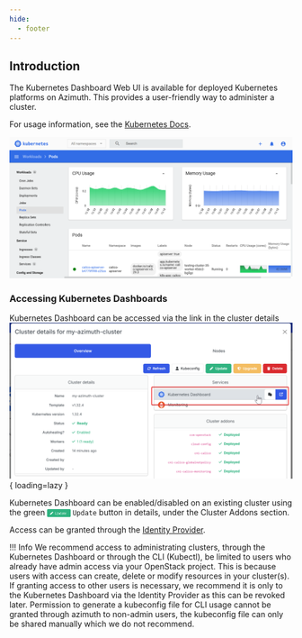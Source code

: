 ```yaml
---
hide:
  - footer
---
```



## Introduction
The Kubernetes Dashboard Web UI is available for deployed Kubernetes platforms on Azimuth. This provides a user-friendly way to administer a cluster.

For usage information, see the [Kubernetes Docs](https://kubernetes.io/docs/tasks/access-application-cluster/web-ui-dashboard/#welcome-view).

![Example of the Kubernetes Dashboard](../../assets/images/kubernetes_dashboard_example.png)

### Accessing Kubernetes Dashboards
Kubernetes Dashboard can be accessed via the link in the cluster details
![Access the link in Details under Services](../../assets/images/accessing_kubernetes_dashboard.png){ loading=lazy }

Kubernetes Dashboard can be enabled/disabled on an existing cluster using the green <img loading="lazy" class="off-glb" src="../../assets/images/update-button.svg" style="height:1em; vertical-align:middle;"> `Update` button in details, under the Cluster Addons section.

Access can be granted through the [Identity Provider](../../identity_provider/identity_provider.md).

!!! Info
    We recommend access to administrating clusters, through the Kubernetes Dashboard or through the CLI (Kubectl), be limited to users who already have admin access via your OpenStack project. This is because users with access can create, delete or modify resources in your cluster(s).</br>If granting access to other users is necessary, we recommend it is only to the Kubernetes Dashboard via the Identity Provider as this can be revoked later. Permission to generate a kubeconfig file for CLI usage cannot be granted through azimuth to non-admin users, the kubeconfig file can only be shared manually which we do not recommend.